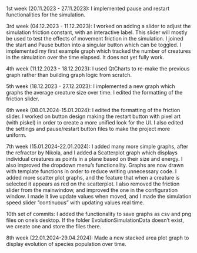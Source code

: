 1st week (20.11.2023 - 27.11.2023): I implemented pause and restart functionalities for the simulation.

3rd week (04.12.2023 - 11.12.2023): I worked on adding a slider to adjust the simulation friction constant, with an interactive label. This slider will mostly be used to test the effects of movement friction in the simulation. I joined the start and Pause button into a singular button which can be toggled. I implemented my first example graph which tracked the number of creatures in the simulation over the time elapsed. It does not yet fully work.

4th week (11.12.2023 - 18.12.2023): I used QtCharts to re-make the previous graph rather than building graph logic from scratch.

5th week (18.12.2023 - 27.12.2023): I implemented a new graph which graphs the average creature size over time. I edited the formatting of the friction slider.

6th week (08.01.2024-15.01.2024): I edited the formatting of the friction slider. I worked on button design making the restart button with pixel art (with piskel) in order to create a more unified look for the UI. I also edited the settings and pause/restart button files to make the project more uniform.

7th week (15.01.2024-22.01.2024): I added many more simple graphs, after the refractor by Nikola, and I added a Scatterplot graph which displays individual creatures as points in a plane based on their size and energy. I also improved the dropdown menu’s functionality. Graphs are now drawn with template functions in order to reduce writing unnecessary code. I added more scatter plot graphs, and the feature that when a creature is selected it appears as red on the scatterplot. I also removed the friction slider from the mainwindow, and improved the one in the configuration window. I made it live update values when moved, and I made the simulation speed slider “continuous” with updating values real time.

10th set of commits: I added the functionality to save graphs as csv and png files on one’s desktop. If the folder EvolutionSimulationData doesn’t exist, we create one and store the files there.

8th week (22.01.2024-29.04.2024): Made a new stacked area plot graph to display evolution of species population over time.
